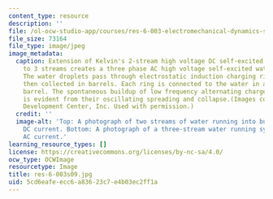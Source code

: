 ```yaml
---
content_type: resource
description: ''
file: /ol-ocw-studio-app/courses/res-6-003-electromechanical-dynamics-spring-2009/5cd6eafeecc6a83623c7e4b03ec2ff1a_res-6-003s09.jpg
file_size: 73164
file_type: image/jpeg
image_metadata:
  caption: Extension of Kelvin's 2-stream high voltage DC self-excited water dynamo
    to 3 streams creates a three phase AC high voltage self-excited water dynamo.
    The water droplets pass through electrostatic induction charging rings and are
    then collected in barrels. Each ring is connected to the water in a neighboring
    barrel. The spontaneous buildup of low frequency alternating charge on the streams
    is evident from their oscillating spreading and collapse.(Images courtesy of Education
    Development Center, Inc. Used with permission.)
  credit: ''
  image-alt: 'Top: A photograph of two streams of water running into buckets and producinng
    DC current. Bottom: A photograph of a three-stream water running system that produces
    AC current.'
learning_resource_types: []
license: https://creativecommons.org/licenses/by-nc-sa/4.0/
ocw_type: OCWImage
resourcetype: Image
title: res-6-003s09.jpg
uid: 5cd6eafe-ecc6-a836-23c7-e4b03ec2ff1a
---
```

